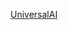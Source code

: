 [UniversalAI](https://www.reddit.com/r/MachineLearning/comments/1cpcwuz/r_marcus_hutters_work_on_universal_artificial/)

